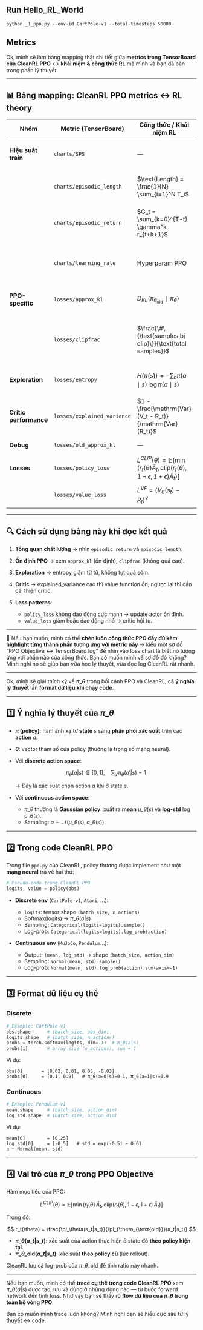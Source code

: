 ## Run Hello_RL_World
```
python _1_ppo.py --env-id CartPole-v1 --total-timesteps 50000

```

## Metrics 

Ok, mình sẽ làm bảng mapping thật chi tiết giữa **metrics trong TensorBoard của CleanRL PPO** ↔ **khái niệm & công thức RL** mà mình và bạn đã bàn trong phần lý thuyết.

---

## 📊 **Bảng mapping: CleanRL PPO metrics ↔ RL theory**

| Nhóm                   | Metric (TensorBoard)        | Công thức / Khái niệm RL                                                                                                      | Ý nghĩa & Cách đọc                                                                                                                   |
|------------------------|-----------------------------|-------------------------------------------------------------------------------------------------------------------------------|--------------------------------------------------------------------------------------------------------------------------------------|
| **Hiệu suất train**    | `charts/SPS`                | —                                                                                                                             | Số step environment xử lý/giây. Chỉ phản ánh tốc độ, không liên quan trực tiếp tới chất lượng.                                       |
|                        | `charts/episodic_length`    | $\text{Length} = \frac{1}{N} \sum_{i=1}^N T_i$                                                                                | Trung bình số bước/episode. Với CartPole, dài hơn nghĩa là agent giữ cột lâu hơn.                                                    |
|                        | `charts/episodic_return`    | $G_t = \sum_{k=0}^{T-t} \gamma^k r_{t+k+1}$                                                                                   | Reward trung bình mỗi episode. Ở CartPole, gần như bằng `episodic_length` vì reward = 1 mỗi step.                                    |
|                        | `charts/learning_rate`      | Hyperparam PPO                                                                                                                | Learning rate của optimizer (Adam), ở PPO mặc định giảm tuyến tính để giảm biến động giai đoạn cuối.                                 |
| **PPO-specific**       | `losses/approx_kl`          | $D_{KL}(\pi_{\theta_{\text{old}}} \parallel \pi_\theta)$                                                                      | Đo mức thay đổi giữa policy mới và cũ. PPO muốn giữ KL nhỏ (ổn định update).                                                         |
|                        | `losses/clipfrac`           | $\frac{\#\{\text{samples bị clip}\}}{\text{total samples}}$                                                                   | Tỉ lệ sample mà ratio $\frac{\pi_\theta}{\pi_{\theta_{\text{old}}}}$ bị cắt bởi clip range $\epsilon$. Cao → update bị giới hạn nhiều.|
| **Exploration**        | `losses/entropy`            | $H(\pi(s)) = -\sum_{a} \pi(a\mid s)\,\log \pi(a\mid s)$                                  | Độ ngẫu nhiên của policy. Cao → nhiều exploration; thấp → policy chắc chắn hơn. |
| **Critic performance** | `losses/explained_variance` | $1 - \frac{\mathrm{Var}(V_t - R_t)}{\mathrm{Var}(R_t)}$                                                                       | Xem critic (value function) fit return tốt không. Gần 1 → critic mạnh, gần 0 → yếu.                                                  |
| **Debug**              | `losses/old_approx_kl`      | —                                                                                                                             | KL tính lại từ policy cũ, để so sánh với `approx_kl`.                                                                                |
| **Losses**             | `losses/policy_loss`        | $L^{CLIP}(\theta) = \mathbb{E}\left[\min(r_t(\theta)\hat{A}_t, \mathrm{clip}(r_t(\theta), 1-\epsilon, 1+\epsilon)\hat{A}_t)\right]$ | Mục tiêu tối ưu actor. Giá trị âm → actor tăng reward.                                                                               |
|                        | `losses/value_loss`         | $L^{VF} = (V_\theta(s_t) - R_t)^2$                                                                                            | Mục tiêu tối ưu critic (Value Function). Cao → critic dự đoán kém.                                                                   |

---

## 🔍 **Cách sử dụng bảng này khi đọc kết quả**

1. **Tổng quan chất lượng** → nhìn `episodic_return` và `episodic_length`.
2. **Ổn định PPO** → xem `approx_kl` (ổn định), `clipfrac` (không quá cao).
3. **Exploration** → entropy giảm từ từ, không tụt quá sớm.
4. **Critic** → explained\_variance cao thì value function ổn, ngược lại thì cần cải thiện critic.
5. **Loss patterns**:

   * `policy_loss` không dao động cực mạnh → update actor ổn định.
   * `value_loss` giảm hoặc dao động nhỏ → critic hội tụ.

---

📌 Nếu bạn muốn, mình có thể **chèn luôn công thức PPO đầy đủ kèm highlight từng thành phần tương ứng với metric này** → kiểu một sơ đồ “PPO Objective ↔ TensorBoard log” để nhìn vào loss chart là biết nó tương ứng với phần nào của công thức.
Bạn có muốn mình vẽ sơ đồ đó không?
Mình nghĩ nó sẽ giúp bạn vừa học lý thuyết, vừa đọc log CleanRL rất nhanh.


-------------------

Ok, mình sẽ giải thích kỹ về **$\pi\_\theta$** trong bối cảnh PPO và CleanRL, cả **ý nghĩa lý thuyết** lẫn **format dữ liệu khi chạy code**.

---

## 1️⃣ Ý nghĩa lý thuyết của $\pi\_\theta$

* **$\pi$ (policy)**: hàm ánh xạ từ **state** $s$ sang **phân phối xác suất** trên các **action** $a$.
* **$\theta$**: vector tham số của policy (thường là trọng số mạng neural).
* Với **discrete action space**:

  $$
  \pi_\theta(a|s) \in [0, 1], \quad \sum_{a'} \pi_\theta(a'|s) = 1
  $$

  → Đây là xác suất chọn action $a$ khi ở state $s$.
* Với **continuous action space**:

  * $\pi\_\theta$ thường là **Gaussian policy**: xuất ra **mean** $\mu\_\theta(s)$ và **log-std** $\log \sigma\_\theta(s)$.
  * Sampling: $a \sim \mathcal{N}(\mu\_\theta(s), \sigma\_\theta(s))$.

---

## 2️⃣ Trong code CleanRL PPO

Trong file `ppo.py` của CleanRL, policy thường được implement như một **mạng neural** trả về hai thứ:

```python
# Pseudo-code trong CleanRL PPO
logits, value = policy(obs)
```

* **Discrete env** (`CartPole-v1`, `Atari`, ...):

  * `logits`: tensor shape `(batch_size, n_actions)`
  * Softmax(logits) → $\pi\_\theta(a|s)$
  * Sampling: `Categorical(logits=logits).sample()`
  * Log-prob: `Categorical(logits=logits).log_prob(action)`

* **Continuous env** (`MuJoCo`, `Pendulum`...):

  * Output: `(mean, log_std)` → shape `(batch_size, action_dim)`
  * Sampling: `Normal(mean, std).sample()`
  * Log-prob: `Normal(mean, std).log_prob(action).sum(axis=-1)`

---

## 3️⃣ Format dữ liệu cụ thể

### **Discrete**

```python
# Example: CartPole-v1
obs.shape      # (batch_size, obs_dim)
logits.shape   # (batch_size, n_actions)
probs = torch.softmax(logits, dim=-1)  # π_θ(a|s)
probs[i]       # array size (n_actions), sum = 1
```

Ví dụ:

```
obs[0]       = [0.02, 0.01, 0.05, -0.03]
probs[0]     = [0.1, 0.9]   # π_θ(a=0|s)=0.1, π_θ(a=1|s)=0.9
```

### **Continuous**

```python
# Example: Pendulum-v1
mean.shape     # (batch_size, action_dim)
log_std.shape  # (batch_size, action_dim)
```

Ví dụ:

```
mean[0]        = [0.25]
log_std[0]     = [-0.5]   # std = exp(-0.5) ~ 0.61
a ~ Normal(mean, std)
```

---

## 4️⃣ Vai trò của $\pi\_\theta$ trong PPO Objective

Hàm mục tiêu của PPO:

$$
L^{CLIP}(\theta) =
\mathbb{E}\left[
\min\left(
r_t(\theta)\,\hat{A}_t,
\mathrm{clip}\big(r_t(\theta), 1-\epsilon, 1+\epsilon\big)\,\hat{A}_t
\right)
\right]
$$

Trong đó:

$$
r_t(\theta) = \frac{\pi_\theta(a_t|s_t)}{\pi_{\theta_{\text{old}}}(a_t|s_t)}
$$

* **$\pi\_\theta(a\_t|s\_t)$**: xác suất của action thực hiện ở state đó **theo policy hiện tại**.
* **$\pi\_{\theta\_{\text{old}}}(a\_t|s\_t)$**: xác suất **theo policy cũ** (lúc rollout).

CleanRL lưu cả log-prob của $\pi\_{\theta\_{\text{old}}}$ để tính ratio này nhanh.

---

Nếu bạn muốn, mình có thể **trace cụ thể trong code CleanRL PPO** xem $\pi\_\theta(a|s)$ được tạo, lưu và dùng ở những dòng nào — từ bước forward network đến tính loss.
Như vậy bạn sẽ thấy rõ **flow dữ liệu của $\pi\_\theta$ trong toàn bộ vòng PPO**.

Bạn có muốn mình trace luôn không?
Mình nghĩ bạn sẽ hiểu cực sâu từ lý thuyết ↔ code.
